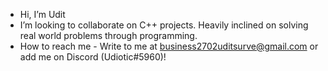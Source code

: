 - Hi, I’m Udit
- I’m looking to collaborate on C++ projects. Heavily inclined on solving real world problems through programming.
- How to reach me - Write to me at business2702uditsurve@gmail.com or add me on Discord (Udiotic#5960)!

<!---
Udiotic/Udiotic is a ✨ special ✨ repository because its `README.md` (this file) appears on your GitHub profile.
You can click the Preview link to take a look at your changes.
--->
